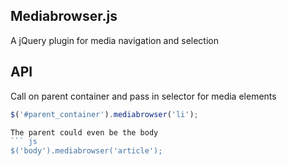 Mediabrowser.js
---------------
A jQuery plugin for media navigation and selection

API
---
Call on parent container and pass in selector for media elements
``` js
$('#parent_container').mediabrowser('li');

The parent could even be the body
``` js
$('body').mediabrowser('article');